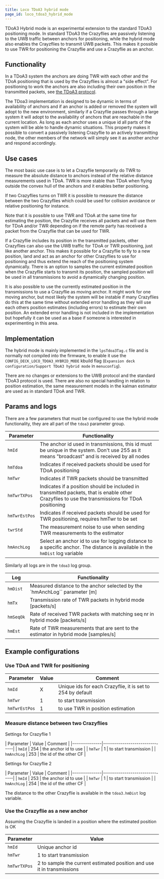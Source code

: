 ```yaml
---
title: Loco TDoA3 hybrid mode
page_id: loco_tdoa3_hybrid_mode
---
```


TDoA3 Hybrid mode is an experimental extension to the standard TDoA3 positioning mode. In standard TDoA3 the Crazyflies
are passively listening to the UWB traffic between anchors for positioning, while the hybrid mode also enables the
Crayzflies to transmit UWB packets. This makes it possible to use TWR for positioning the Crazyflie and use a Crazyflie
as an anchor.

## Functionality

In a TDoA3 system the anchors are doing TWR with each other and the TDoA positioning that is used by the Crazyflies
is almost a "side effect". For positioning to work the anchors are also including their own position in the transmitted
packets, see [the TDoA3 protocol](https://www.bitcraze.io/documentation/repository/lps-node-firmware/master/protocols/tdoa3_protocol/).

The TDoa3 implementation is designed to be dynamic in terms of availability of anchors and if an anchor is added or
removed the system will adopt to the new environment, similarly if a Crazyflie passes through a large system it will
adopt to the availability of anchors that are reachable in the current location. As long as each anchor uses a unique
id all parts of the system will be able to handle dynamic situations.
This property makes it possible to convert a passively listening Crazyflie to an actively transmitting node, the other
members of the network will simply see it as another anchor and respond accordingly.

## Use cases

The most basic use case is to let a Crazyflie temporarily do TWR to measure the absolute distance to anchors instead of
the relative distance measurements used in TDoA. TWR is more stable than TDoA when flying outside the convex hull of the
anchors and it enables better positioning.

If two Crazyflies turns on TWR it is possible to measure the distance between the two Crazyflies which could be used
for collision avoidance or relative positioning for instance.

Note that it is possible to use TWR and TDoA at the same time for estimating the position, the Crazyflie receives all
packets and will use them for TDoA and/or TWR depending on if the remote party has received a packet from the Crazyflie
that can be used for TWR.

If a Crazyflie includes its position in the transmitted packets, other Crazyflies can also use the UWB traffic for TDoA
or TWR positioning, just like another anchor. This makes it possible for a Crazyflie to fly to a new position, land and act
as an anchor for other Crazyflies to use for positioning and thus extend the reach of the positioning system dynamically.
There is an option to samples the current estimated position when the Crazyflie starts to transmit its position, the
sampled position will be used in all transmissions to avoid a dynamically changing position.

It is also possible to use the currently estimated position in the transmissions to use a Crazyflie as moving anchor.
It might work for one moving anchor, but most likely the system will be instable if many Crazyflies do this at the
same time without extended error handling as they will use each others position estimates (including errors) to
estimate their own position. An extended error handling is not included in the implementation but hopefully it can be
used as a base if someone is interested in experimenting in this area.

## Implementation

The hybrid mode is mainly implemented in the `lpsTdoa3Tag.c` file and is normally not compiled into the firmware, to
enable it use the `CONFIG_DECK_LOCO_TDOA3_HYBRID_MODE` kbuild flag (`Expansion deck configuration/Support TDoA3 hybrid mode`
in `menuconfig`).

There are no changes or extensions to the UWB protocol and the standard TDoA3 protocol is used. There are also no special
handling in relation to position estimation, the same measurement models in the kalman estimator are used as in standard
TDoA and TWR.

## Params and logs

There are a few parameters that must be configured to use the hybrid mode functionality, they are all part of the
`tdoa3` parameter group.

| Parameter     | Functionality                                                                                        |
|---------------|------------------------------------------------------------------------------------------------------|
| `hmId`        | The anchor id used in transmissions, this id must be unique in the system. Don't use 255 as it means "broadcast" and is received by all nodes |
| `hmTdoa`      | Indicates if received packets should be used for TDoA positioning                                    |
| `hmTwr`       | Indicates if TWR packets should be transmitted                                                       |
| `hmTwrTXPos`  | Indicates if a position should be included in transmitted packets, that is enable other Crazyflies to use the transmissions for TDoA positioning |
| `hmTwrEstPos` | Indicates if received packets should be used for TWR positioning, requires hmTwr to be set           |
| `twrStd`      | The measurement noise to use when sending TWR measurements to the estimator                          |
| `hmAnchLog`   | Select an anchor id to use for logging distance to a specific anchor. The distance is available in the `hmDist` log variable |

Similarly all logs are in the `tdoa3` log group.

| Log       | Functionality                                                                      |
|-----------|------------------------------------------------------------------------------------|
| `hmDist`  | Measured distance to the anchor selected by the `hmAnchLog`` parameter [m]         |
| `hmTx`    | Transmission rate of TWR packets in hybrid mode [packets/s]                        |
| `hmSeqOk` | Rate of received TWR packets with matching seq nr in hybrid mode [packets/s]       |
| `hmEst`   | Rate of TWR measurements that are sent to the estimator in hybrid mode [samples/s] |

## Example configurations

### Use TDoA and TWR for positioning

| Parameter     | Value | Comment                                                    |
|---------------|-------|------------------------------------------------------------|
| `hmId`        | X     | Unique ids for each Crazyflie, it is set to 254 by default |
| `hmTwr`       | 1     | to start transmission                                      |
| `hmTwrEstPos` | 1     | to use TWR in position estimation                          |

### Measure distance between two Crazyflies

Settings for Crazyflie 1

| Parameter     | Value | Comment                |
|---------------|--------------------------------|
| `hmId`        | 254   | the anchor id to use   |
| `hmTwr`       | 1     | to start transmission  |
| `hmAnchLog`   | 253   | the id of the other CF |

Settings for Crazyflie 2

| Parameter     | Value | Comment                |
|---------------|--------------------------------|
| `hmId`        | 253   | the anchor id to use   |
| `hmTwr`       | 1     | to start transmission  |
| `hmAnchLog`   | 254   | the id of the other CF |

The distance to the other Crazyflie is available in the `tdoa3.hmDist` log variable.

### Use the Crazyflie as a new anchor

Assuming the Crazyflie is landed in a position where the estimated position is OK

| Parameter     | Value                                                                  |
|---------------|------------------------------------------------------------------------|
| `hmId`        | Unique anchor id                                                       |
| `hmTwr`       | 1 to start transmission                                                |
| `hmTwrTXPos`  | 2 to sample the current estimated position and use it in transmissions |
